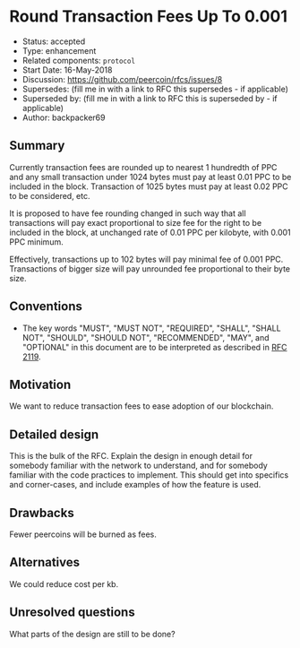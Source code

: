 # Round Transaction Fees Up To 0.001

- Status: accepted
- Type: enhancement
- Related components: `protocol`
- Start Date: 16-May-2018
- Discussion: https://github.com/peercoin/rfcs/issues/8
- Supersedes: (fill me in with a link to RFC this supersedes - if applicable)
- Superseded by: (fill me in with a link to RFC this is superseded by - if applicable)
- Author: backpacker69

## Summary

Currently transaction fees are rounded up to nearest 1 hundredth of PPC and any small transaction under 1024 bytes must pay at least 0.01 PPC to be included in the block. Transaction of 1025 bytes must pay at least 0.02 PPC to be considered, etc.

It is proposed to have fee rounding changed in such way that all transactions will pay exact proportional to size fee for the right to be included in the block, at unchanged rate of 0.01 PPC per kilobyte, with 0.001 PPC minimum.

Effectively, transactions up to 102 bytes will pay minimal fee of 0.001 PPC. Transactions of bigger size will pay unrounded fee proportional to their byte size.

## Conventions
- The key words "MUST", "MUST NOT", "REQUIRED", "SHALL", "SHALL NOT", "SHOULD", "SHOULD NOT", "RECOMMENDED", "MAY", and "OPTIONAL" in this document are to be interpreted as described in [RFC 2119](http://tools.ietf.org/html/rfc2119).

## Motivation

We want to reduce transaction fees to ease adoption of our blockchain. 

## Detailed design

This is the bulk of the RFC. Explain the design in enough detail for somebody familiar
with the network to understand, and for somebody familiar with the code practices to implement.
This should get into specifics and corner-cases, and include examples of how the feature is used.

## Drawbacks

Fewer peercoins will be burned as fees.

## Alternatives

We could reduce cost per kb. 

## Unresolved questions

What parts of the design are still to be done?
